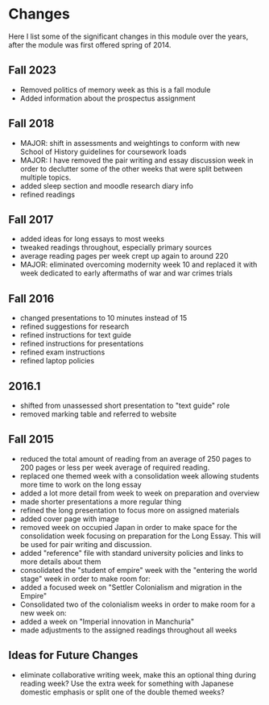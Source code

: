 # Changes

Here I list some of the significant changes in this module over the years, after the module was first offered spring of 2014.

## Fall 2023

* Removed politics of memory week as this is a fall module
* Added information about the prospectus assignment

## Fall 2018

* MAJOR: shift in assessments and weightings to conform with new School of History guidelines for coursework loads
* MAJOR: I have removed the pair writing and essay discussion week in order to declutter some of the other weeks that were split between multiple topics.
* added sleep section and moodle research diary info
* refined readings

## Fall 2017

* added ideas for long essays to most weeks
* tweaked readings throughout, especially primary sources
* average reading pages per week crept up again to around 220
* MAJOR: eliminated overcoming modernity week 10 and replaced it with week dedicated to early aftermaths of war and war crimes trials


## Fall 2016

* changed presentations to 10 minutes instead of 15
* refined suggestions for research
* refined instructions for text guide
* refined instructions for presentations
* refined exam instructions
* refined laptop policies

## 2016.1 ##

* shifted from unassessed short presentation to "text guide" role
* removed marking table and referred to website

## Fall 2015

* reduced the total amount of reading from an average of 250 pages to 200 pages or less per week average of required reading. 
* replaced one themed week with a consolidation week allowing students more time to work on the long essay
* added a lot more detail from week to week on preparation and overview
* made shorter presentations a more regular thing
* refined the long presentation to focus more on assigned materials
* added cover page with image
* removed week on occupied Japan in order to make space for the consolidation week focusing on preparation for the Long Essay. This will be used for pair writing and discussion.
* added "reference" file with standard university policies and links to more details about them
* consolidated the "student of empire" week with the "entering the world stage" week in order to make room for:
* added a focused week on "Settler Colonialism and migration in the Empire"
* Consolidated two of the colonialism weeks in order to make room for a new week on:
* added a week on "Imperial innovation in Manchuria"
* made adjustments to the assigned readings throughout all weeks

## Ideas for Future Changes

* eliminate collaborative writing week, make this an optional thing during reading week? Use the extra week for something with Japanese domestic emphasis or split one of the double themed weeks?

